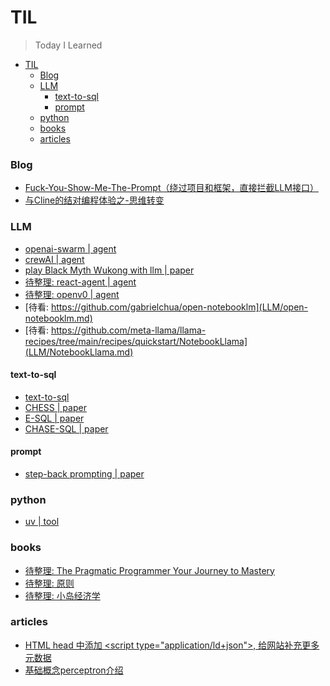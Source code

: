 # TIL

> Today I Learned

- [TIL](#til)
    - [Blog](#blog)
    - [LLM](#llm)
      - [text-to-sql](#text-to-sql)
      - [prompt](#prompt)
    - [python](#python)
    - [books](#books)
    - [articles](#articles)

### Blog
- [Fuck-You-Show-Me-The-Prompt（绕过项目和框架，直接拦截LLM接口）](blog/Fuck-You-Show-Me-The-Prompt.md)
- [与Cline的结对编程体验之-思维转变](blog/与Cline的结对编程体验1-思维转变.md)

### LLM
- [openai-swarm | agent](LLM/openai-swarm.md)
- [crewAI | agent](LLM/crewAI.md)
- [play Black Myth Wukong with llm | paper](LLM/play-Black-Myth-Wukong-with-llm.md)
- [待整理: react-agent | agent](LLM/react-agent.md)
- [待整理: openv0 | agent](LLM/openv0.md)
- [待看: https://github.com/gabrielchua/open-notebooklm](LLM/open-notebooklm.md)
- [待看: https://github.com/meta-llama/llama-recipes/tree/main/recipes/quickstart/NotebookLlama](LLM/NotebookLlama.md)


#### text-to-sql
- [text-to-sql](LLM/text-to-sql/text-to-sql.md)
- [CHESS | paper](LLM/text-to-sql/CHESS.md)
- [E-SQL | paper](LLM/text-to-sql/E-SQL.md)
- [CHASE-SQL | paper](LLM/text-to-sql/CHASE-SQL.md)

#### prompt
- [step-back prompting | paper](LLM/step-back-prompting.md)


### python
- [uv | tool](python/uv.md)

### books
- [待整理: The Pragmatic Programmer Your Journey to Mastery](book/The-Pragmatic-Programmer-Your-Journey-to-Mastery.md)
- [待整理: 原则]()
- [待整理: 小岛经济学]()

### articles
- [HTML head 中添加 <script type="application/ld+json"\>, 给网站补充更多元数据](https://csvbase.com/blog/13)
- [基础概念perceptron介绍](https://medium.com/@vincentlambert0/it-all-started-with-a-perceptron-86bd0fb80b96)